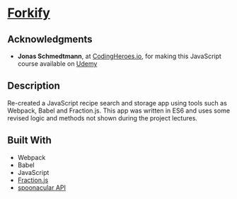 # [Forkify](https://sahilchouksey.github.io/forkify)

## Acknowledgments

- **Jonas Schmedtmann**, at [CodingHeroes.io](http://codingheroes.io/index.html), for making this JavaScript course available on [Udemy](https://www.udemy.com/the-complete-javascript-course)

## Description

Re-created a JavaScript recipe search and storage app using tools such as Webpack, Babel and Fraction.js. This app was written in ES6 and uses some revised logic and methods not shown during the project lectures.

## Built With

- Webpack
- Babel
- JavaScript
- [Fraction.js](https://github.com/infusion/Fraction.js)
- [spoonacular API](https://spoonacular.com/food-api)
